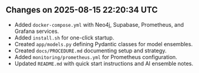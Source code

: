 ## Changes on 2025-08-15 22:20:34 UTC
- Added `docker-compose.yml` with Neo4j, Supabase, Prometheus, and Grafana services.
- Added `install.sh` for one-click startup.
- Created `app/models.py` defining Pydantic classes for model ensembles.
- Created `docs/PROCEDURE.md` documenting setup and strategy.
- Added `monitoring/prometheus.yml` for Prometheus configuration.
- Updated `README.md` with quick start instructions and AI ensemble notes.
